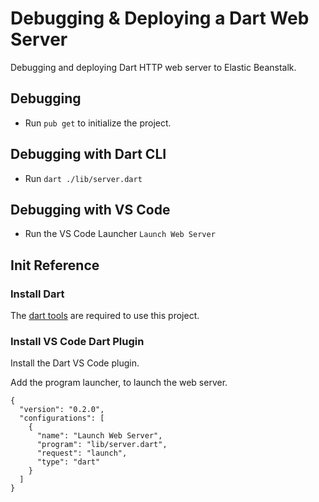 # Debugging & Deploying a Dart Web Server
Debugging and deploying Dart HTTP web server to Elastic Beanstalk.


## Debugging

* Run `pub get` to initialize the project.

## Debugging with Dart CLI

* Run `dart ./lib/server.dart`

## Debugging with VS Code

* Run the VS Code Launcher `Launch Web Server`



## Init Reference

### Install Dart
The [dart tools](https://dart.dev/get-dart) are required to use this project. 

### Install VS Code Dart Plugin
Install the Dart VS Code plugin. 

Add the program launcher, to launch the web server.
```
{
  "version": "0.2.0",
  "configurations": [
    {
      "name": "Launch Web Server",
      "program": "lib/server.dart",
      "request": "launch",
      "type": "dart"
    }
  ]
}
```

